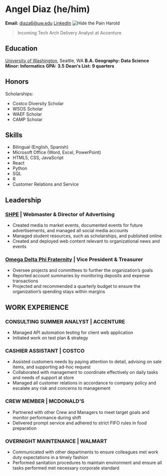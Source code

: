 # Angel Diaz (he/him)
**Email:** diaza6@uw.edu
[LinkedIn](https://www.linkedin.com/in/angel-diaz-anaya/)
![Hide the Pain Harold](https://i.imgflip.com/2i8ld7.jpg)

> Incoming Tech Arch Delivery Analyst at Accenture

## Education
[University of Washington](www.washington.edu), Seattle, WA
__B.A. Geography: Data Science__
__Minor: Informatics__
__GPA:__ **3.5**
__Dean's List:__ **9 quarters**

## Honors
Scholarships:
- Costco Diversity Scholar
- WSOS Scholar
- WAEF Scholar
- CAMP Scholar

## Skills
- Bilingual (English, Spanish)
- Microsoft Office (Word, Excel, PowerPoint)
- HTML5, CSS, JavaScript
- React
- Python
- SQL
- R
- Customer Relations and Service

## Leadership
### [SHPE](uwshpe.com) | Webmaster & Director of Advertising
- Created media to market events, documented events for future advertisements, and managed all social media accounts
- Managed student resources, such as scholarships, and published online
- Created and deployed web content relevant to organizational news and events
### [Omega Delta Phi Fraternity](https://odphiuw.wixsite.com/odphi-uw) | Vice President & Treasurer
- Oversee projects and committees to further the organization’s goals
- Reported account summaries by monitoring deposits and expense transactions
- Projected and recommended a quarterly budget to ensure the organization’s spending stays within margins

## WORK EXPERIENCE
### CONSULTING SUMMER ANALYST | ACCENTURE
- Managed API automation testing for client web application
- Initiated work on test plan & strategy
### CASHIER ASSISTANT | COSTCO
- Assisted customers needs by paying attention to detail, advising on sale items, and supporting ad-hoc request
- Collaborated with management to coordinate effectively on daily tasks and needs of support at store
- Managed all customer relations in accordance to company policy and escalate any risk and concerns to management
### CREW MEMBER | MCDONALD’S
- Partnered with other Crew and Managers to meet target goals and monitor performance during shift
- Delivered prompt service and adhered to strict FIFO rules in food preparation
### OVERNIGHT MAINTENANCE | WALMART
- Communicated with other departments to ensure colleagues met work duty expectations in a timely fashion
- Performed sanitation procedures to maintain environment and ensure all tasks performed met necessary corporate standard

